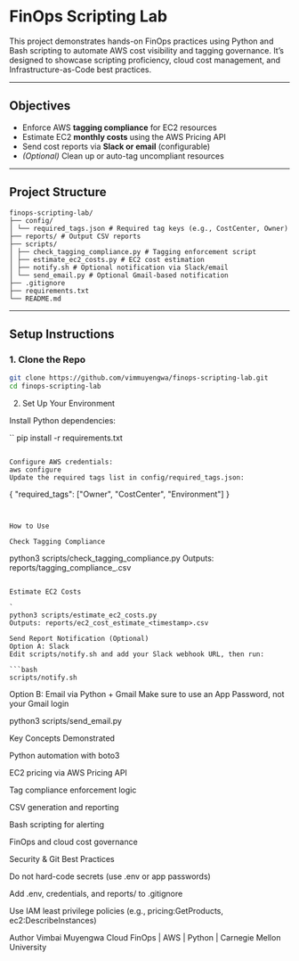 #  FinOps Scripting Lab

This project demonstrates hands-on FinOps practices using Python and Bash scripting to automate AWS cost visibility and tagging governance. It’s designed to showcase scripting proficiency, cloud cost management, and Infrastructure-as-Code best practices.

---

##  Objectives

- Enforce AWS **tagging compliance** for EC2 resources
-  Estimate EC2 **monthly costs** using the AWS Pricing API
-  Send cost reports via **Slack or email** (configurable)
-  *(Optional)* Clean up or auto-tag uncompliant resources

---

## Project Structure

```
finops-scripting-lab/
├── config/
│ └── required_tags.json # Required tag keys (e.g., CostCenter, Owner)
├── reports/ # Output CSV reports
├── scripts/
│ ├── check_tagging_compliance.py # Tagging enforcement script
│ ├── estimate_ec2_costs.py # EC2 cost estimation
│ ├── notify.sh # Optional notification via Slack/email
│ └── send_email.py # Optional Gmail-based notification
├── .gitignore
├── requirements.txt
└── README.md

```


---

##  Setup Instructions

### 1. Clone the Repo

```bash
git clone https://github.com/vimmuyengwa/finops-scripting-lab.git
cd finops-scripting-lab
```

2. Set Up Your Environment

Install Python dependencies:

``
pip install -r requirements.txt
```

Configure AWS credentials:
aws configure
Update the required tags list in config/required_tags.json:

```

{
  "required_tags": ["Owner", "CostCenter", "Environment"]
}
```


How to Use

Check Tagging Compliance
```
python3 scripts/check_tagging_compliance.py
Outputs: reports/tagging_compliance_<timestamp>.csv
```

Estimate EC2 Costs

`
python3 scripts/estimate_ec2_costs.py
Outputs: reports/ec2_cost_estimate_<timestamp>.csv

Send Report Notification (Optional)
Option A: Slack
Edit scripts/notify.sh and add your Slack webhook URL, then run:

```bash
scripts/notify.sh
```

Option B: Email via Python + Gmail
Make sure to use an App Password, not your Gmail login

python3 scripts/send_email.py

Key Concepts Demonstrated

Python automation with boto3

EC2 pricing via AWS Pricing API

Tag compliance enforcement logic

CSV generation and reporting

Bash scripting for alerting

FinOps and cloud cost governance

Security & Git Best Practices

Do not hard-code secrets (use .env or app passwords)

Add .env, credentials, and reports/ to .gitignore

Use IAM least privilege policies (e.g., pricing:GetProducts, ec2:DescribeInstances)

Author
Vimbai Muyengwa
Cloud FinOps | AWS | Python | Carnegie Mellon University
